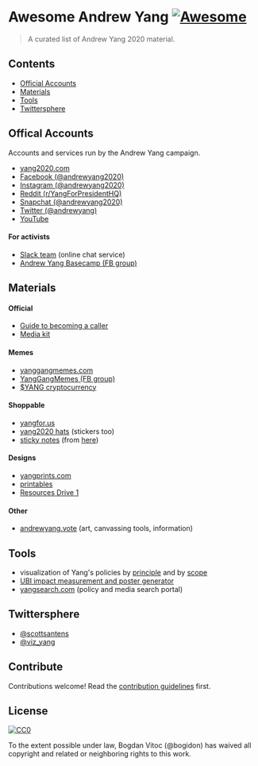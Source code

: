 # Awesome Andrew Yang [![Awesome](https://awesome.re/badge.svg)](https://awesome.re)

> A curated list of Andrew Yang 2020 material.


## Contents

- [Official Accounts](#official-accounts)
- [Materials](#materials)
- [Tools](#tools)
- [Twittersphere](#twittersphere)


## Offical Accounts

Accounts and services run by the Andrew Yang campaign.

- [yang2020.com](https://www.yang2020.com/)
- [Facebook (@andrewyang2020)](https://www.facebook.com/andrewyang2020/)
- [Instagram (@andrewyang2020)](https://instagram.com/andrewyang2020)
- [Reddit (r/YangForPresidentHQ)](https://www.reddit.com/r/YangForPresidentHQ/)
- [Snapchat (@andrewyang2020)](https://www.snapchat.com/add/andrewyang2020)
- [Twitter (@andrewyang)](https://twitter.com/andrewyang)
- [YouTube](https://www.youtube.com/channel/UCriIuQZpMi6gEt_2P7xKCww?disable_polymer=true)


#### For activists

- [Slack team](https://yang-2020-slack.slack.com/) (online chat service)
- [Andrew Yang Basecamp (FB group)](https://facebook.com/groups/OneForHumanity)


## Materials

#### Official

- [Guide to becoming a caller](https://docs.google.com/document/d/17xNaWzkv6ZxpU2dQECmDFc8KcTuNj_ZOAXf9yy8jrJM/edit)
- [Media kit](https://drive.google.com/drive/folders/1W3Gzd6rzV0BnoBXgf3mA59dJORc1aE2n)

#### Memes

- [yanggangmemes.com](https://yanggangmemes.com/)
- [YangGangMemes (FB group)](https://www.facebook.com/groups/YangGangMemes/)
- [$YANG cryptocurrency](https://www.yangbucks.com/)

#### Shoppable

- [yangfor.us](http://yangfor.us/)
- [yang2020 hats](https://www.etsy.com/shop/yang2020hats) (stickers too)
- [sticky notes](https://www.vistaprint.com/studio.aspx?project_id=c24025b8-d8cf-44eb-b775-0f8d743c23a4&ag=true&page=1) (from [here](https://twitter.com/scottsantens/status/1161811073491775489))

#### Designs

- [yangprints.com](https://yangprints.com/poster/forward)
- [printables](https://drive.google.com/drive/folders/1pBO2IwmSC6zjQHO92Z07Af-kiCR9pzOQ)
- [Resources Drive 1](https://drive.google.com/drive/folders/1bBXFz6LEscDbDafELmcsw3pSa-hYjQw7)

#### Other

- [andrewyang.vote](https://andrewyang.vote/) (art, canvassing tools, information)

## Tools

- visualization of Yang's policies by [principle](https://public.flourish.studio/visualisation/663680/) and by [scope](https://public.flourish.studio/visualisation/663523/)
- [UBI impact measurement and poster generator](https://givedirect.io/yang/mememe/)
- [yangsearch.com](https://yangsearch.com/) (policy and media search portal)

## Twittersphere

- [@scottsantens](https://twitter.com/scottsantens)
- [@viz_yang](https://twitter.com/viz_yang)

## Contribute

Contributions welcome! Read the [contribution guidelines](contributing.md) first.


## License

[![CC0](https://mirrors.creativecommons.org/presskit/buttons/88x31/svg/cc-zero.svg)](https://creativecommons.org/publicdomain/zero/1.0)

To the extent possible under law, Bogdan Vitoc (@bogidon) has waived all copyright and
related or neighboring rights to this work.
